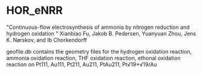 # HOR_eNRR
"Continuous-flow electrosynthesis of ammonia by nitrogen reduction and hydrogen oxidation "
Xianbiao Fu, Jakob B. Pedersen, Yuanyuan Zhou, Jens K. Nørskov, and Ib Chorkendorff

 geofile.db contains the geometry files for the hydrogen oxidation reaction, ammonia oxidation reaction, THF oxidation reaction, ethonal oxidation reaction on Pt111, Au111, Pt211, Au211, PtAu211, Pt√19×√19/Au
